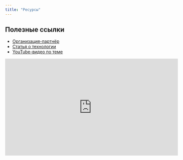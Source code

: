 ```yaml
---
title: "Ресурсы"
---
```


## Полезные ссылки

- [Организация-партнёр](https://example.org)
- [Статья о технологии](https://example.com/article)
- [YouTube-видео по теме](https://youtube.com/video123)

<iframe width="560" height="315" src="https://www.youtube.com/embed/ID" frameborder="0" allowfullscreen></iframe>
